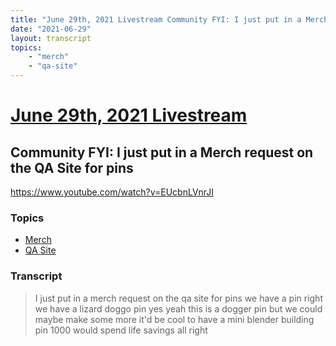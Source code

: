 ```yaml
---
title: "June 29th, 2021 Livestream Community FYI: I just put in a Merch request on the QA Site for pins"
date: "2021-06-29"
layout: transcript
topics:
    - "merch"
    - "qa-site"
---
```

# [June 29th, 2021 Livestream](../2021-06-29.md)
## Community FYI: I just put in a Merch request on the QA Site for pins
https://www.youtube.com/watch?v=EUcbnLVnrJI

### Topics
* [Merch](../topics/merch.md)
* [QA Site](../topics/qa-site.md)

### Transcript

> I just put in a merch request on the qa site for pins we have a pin right we have a lizard doggo pin yes yeah this is a dogger pin but we could maybe make some more it'd be cool to have a mini blender building pin 1000 would spend life savings all right
